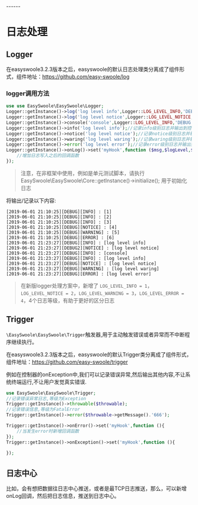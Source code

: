 <head>
     <title>EasySwoole日志处理</title>
     <meta name="keywords" content="EasySwoole日志处理|swoole日志处理|swoole日志"/>
     <meta name="description" content="如何在php的swoole拓展中进行自定义的日志处理和异常捕获"/>
</head>
---<head>---

# 日志处理
## Logger
在easyswoole3.2.3版本之后，easyswoole的默认日志处理类分离成了组件形式，组件地址：https://github.com/easy-swoole/log


### logger调用方法
```php
use use EasySwoole\EasySwoole\Logger;
Logger::getInstance()->log('log level info',Logger::LOG_LEVEL_INFO,'DEBUG');//记录info级别日志//例子后面2个参数默认值
Logger::getInstance()->log('log level notice',Logger::LOG_LEVEL_NOTICE,'DEBUG2');//记录notice级别日志//例子后面2个参数默认值
Logger::getInstance()->console('console',Logger::LOG_LEVEL_INFO,'DEBUG');//记录info级别日志并输出到控制台
Logger::getInstance()->info('log level info');//记录info级别日志并输出到控制台
Logger::getInstance()->notice('log level notice');//记录notice级别日志并输出到控制台
Logger::getInstance()->waring('log level waring');//记录waring级别日志并输出到控制台
Logger::getInstance()->error('log level error');//记录error级别日志并输出到控制台
Logger::getInstance()->onLog()->set('myHook',function ($msg,$logLevel,$category){
    //增加日志写入之后的回调函数
});
```
> 注意，在非框架中使用，例如是单元测试脚本，请执行 EasySwoole\EasySwoole\Core::getInstance()->initialize(); 用于初始化日志 

将输出/记录以下内容:
````text
[2019-06-01 21:10:25][DEBUG][INFO] : [1]
[2019-06-01 21:10:25][DEBUG][INFO] : [2]
[2019-06-01 21:10:25][DEBUG][INFO] : [3]
[2019-06-01 21:10:25][DEBUG][NOTICE] : [4]
[2019-06-01 21:10:25][DEBUG][WARNING] : [5]
[2019-06-01 21:10:25][DEBUG][ERROR] : [6]
[2019-06-01 21:23:27][DEBUG][INFO] : [log level info]
[2019-06-01 21:23:27][DEBUG2][NOTICE] : [log level notice]
[2019-06-01 21:23:27][DEBUG][INFO] : [console]
[2019-06-01 21:23:27][DEBUG][INFO] : [log level info]
[2019-06-01 21:23:27][DEBUG][NOTICE] : [log level notice]
[2019-06-01 21:23:27][DEBUG][WARNING] : [log level waring]
[2019-06-01 21:23:27][DEBUG][ERROR] : [log level error]
````
> 在新版logger处理方案中，新增了 `LOG_LEVEL_INFO = 1`，`LOG_LEVEL_NOTICE = 2`，`LOG_LEVEL_WARNING = 3`，`LOG_LEVEL_ERROR = 4`，4个日志等级，有助于更好的区分日志

## Trigger

`\EasySwoole\EasySwoole\Trigger`触发器,用于主动触发错误或者异常而不中断程序继续执行。  

在easyswoole3.2.3版本之后，easyswoole的默认Trigger类分离成了组件形式，组件地址：https://github.com/easy-swoole/trigger

  
例如在控制器的onException中,我们可以记录错误异常,然后输出其他内容,不让系统终端运行,不让用户发觉真实错误.
````php
use EasySwoole\EasySwoole\Trigger;
//记录错误异常日志,等级为Exception
Trigger::getInstance()->throwable($throwable);
//记录错误信息,等级为FatalError
Trigger::getInstance()->error($throwable->getMessage().'666');

Trigger::getInstance()->onError()->set('myHook',function (){
    //当发生error时新增回调函数
});
Trigger::getInstance()->onException()->set('myHook',function (){
    
});
````

## 日志中心

比如，会有想把数据往日志中心推送，或者是最TCP日志推送，那么，可以新增onLog回调，然后把日志信息，推送到日志中心。
